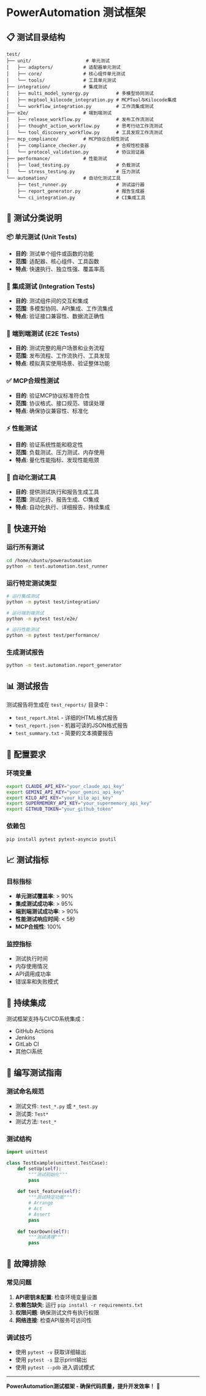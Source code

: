 # PowerAutomation 测试框架

## 📋 **测试目录结构**

```
test/
├── unit/                    # 单元测试
│   ├── adapters/           # 适配器单元测试
│   ├── core/               # 核心组件单元测试
│   └── tools/              # 工具单元测试
├── integration/            # 集成测试
│   ├── multi_model_synergy.py          # 多模型协同测试
│   ├── mcptool_kilocode_integration.py # MCPTool与Kilocode集成
│   └── workflow_integration.py         # 工作流集成测试
├── e2e/                    # 端到端测试
│   ├── release_workflow.py             # 发布工作流测试
│   ├── thought_action_workflow.py      # 思考行动工作流测试
│   └── tool_discovery_workflow.py      # 工具发现工作流测试
├── mcp_compliance/         # MCP协议合规性测试
│   ├── compliance_checker.py           # 合规性检查器
│   └── protocol_validation.py          # 协议验证器
├── performance/            # 性能测试
│   ├── load_testing.py                 # 负载测试
│   └── stress_testing.py               # 压力测试
└── automation/             # 自动化测试工具
    ├── test_runner.py                  # 测试运行器
    ├── report_generator.py             # 报告生成器
    └── ci_integration.py               # CI集成工具
```

## 🧪 **测试分类说明**

### 📦 **单元测试 (Unit Tests)**
- **目的**: 测试单个组件或函数的功能
- **范围**: 适配器、核心组件、工具函数
- **特点**: 快速执行、独立性强、覆盖率高

### 🔗 **集成测试 (Integration Tests)**
- **目的**: 测试组件间的交互和集成
- **范围**: 多模型协同、API集成、工作流集成
- **特点**: 验证接口兼容性、数据流正确性

### 🎯 **端到端测试 (E2E Tests)**
- **目的**: 测试完整的用户场景和业务流程
- **范围**: 发布流程、工作流执行、工具发现
- **特点**: 模拟真实使用场景、验证整体功能

### ✅ **MCP合规性测试**
- **目的**: 验证MCP协议标准符合性
- **范围**: 协议格式、接口规范、错误处理
- **特点**: 确保协议兼容性、标准化

### ⚡ **性能测试**
- **目的**: 验证系统性能和稳定性
- **范围**: 负载测试、压力测试、内存使用
- **特点**: 量化性能指标、发现性能瓶颈

### 🤖 **自动化测试工具**
- **目的**: 提供测试执行和报告生成工具
- **范围**: 测试运行、报告生成、CI集成
- **特点**: 自动化执行、详细报告、持续集成

## 🚀 **快速开始**

### 运行所有测试
```bash
cd /home/ubuntu/powerautomation
python -m test.automation.test_runner
```

### 运行特定测试类型
```bash
# 运行集成测试
python -m pytest test/integration/

# 运行端到端测试
python -m pytest test/e2e/

# 运行性能测试
python -m pytest test/performance/
```

### 生成测试报告
```bash
python -m test.automation.report_generator
```

## 📊 **测试报告**

测试报告将生成在 `test_reports/` 目录中：
- `test_report.html` - 详细的HTML格式报告
- `test_report.json` - 机器可读的JSON格式报告
- `test_summary.txt` - 简要的文本摘要报告

## 🔧 **配置要求**

### 环境变量
```bash
export CLAUDE_API_KEY="your_claude_api_key"
export GEMINI_API_KEY="your_gemini_api_key"
export KILO_API_KEY="your_kilo_api_key"
export SUPERMEMORY_API_KEY="your_supermemory_api_key"
export GITHUB_TOKEN="your_github_token"
```

### 依赖包
```bash
pip install pytest pytest-asyncio psutil
```

## 📈 **测试指标**

### 目标指标
- **单元测试覆盖率**: > 90%
- **集成测试成功率**: > 95%
- **端到端测试成功率**: > 90%
- **性能测试响应时间**: < 5秒
- **MCP合规性**: 100%

### 监控指标
- 测试执行时间
- 内存使用情况
- API调用成功率
- 错误率和失败模式

## 🔄 **持续集成**

测试框架支持与CI/CD系统集成：
- GitHub Actions
- Jenkins
- GitLab CI
- 其他CI系统

## 📝 **编写测试指南**

### 测试命名规范
- 测试文件: `test_*.py` 或 `*_test.py`
- 测试类: `Test*`
- 测试方法: `test_*`

### 测试结构
```python
import unittest

class TestExample(unittest.TestCase):
    def setUp(self):
        """测试初始化"""
        pass
    
    def test_feature(self):
        """测试特定功能"""
        # Arrange
        # Act
        # Assert
        pass
    
    def tearDown(self):
        """测试清理"""
        pass
```

## 🐛 **故障排除**

### 常见问题
1. **API密钥未配置**: 检查环境变量设置
2. **依赖包缺失**: 运行 `pip install -r requirements.txt`
3. **权限问题**: 确保测试文件有执行权限
4. **网络连接**: 检查API服务可访问性

### 调试技巧
- 使用 `pytest -v` 获取详细输出
- 使用 `pytest -s` 显示print输出
- 使用 `pytest --pdb` 进入调试模式

---

**PowerAutomation测试框架 - 确保代码质量，提升开发效率！** 🚀


